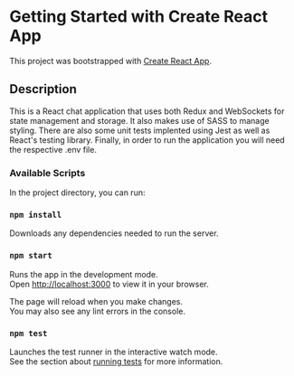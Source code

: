 # Getting Started with Create React App

This project was bootstrapped with [Create React App](https://github.com/facebook/create-react-app).

## Description

This is a React chat application that uses both Redux and WebSockets for state management
and storage. It also makes use of SASS to manage styling.
There are also some unit tests implented using Jest as well as React's testing library.
Finally, in order to run the application you will need the respective .env file.

### Available Scripts

In the project directory, you can run:

### `npm install`

Downloads any dependencies needed to run the server.

### `npm start`

Runs the app in the development mode.\
Open [http://localhost:3000](http://localhost:3000) to view it in your browser.

The page will reload when you make changes.\
You may also see any lint errors in the console.

### `npm test`

Launches the test runner in the interactive watch mode.\
See the section about [running tests](https://facebook.github.io/create-react-app/docs/running-tests) for more information.
